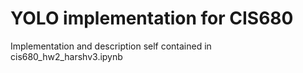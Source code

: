 # YOLO implementation for CIS680

Implementation and description self contained in cis680_hw2_harshv3.ipynb 
